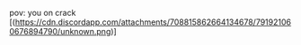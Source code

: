 pov: you on crack\
[(https://cdn.discordapp.com/attachments/708815862664134678/791921060676894790/unknown.png)]
